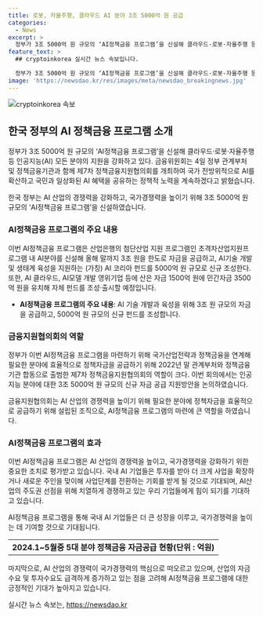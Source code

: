 ```yaml
---
title: 로봇, 자율주행, 클라우드 AI 분야 3조 5000억 원 공급
categories:
  - News
excerpt: >
  정부가 3조 5000억 원 규모의 ‘AI정책금융 프로그램’을 신설해 클라우드·로봇·자율주행 등 인공지능(AI) 분야의 지원을 강화한다. 금융위원회는 4일, 정부와 정책금융기관이 참여한 제7차 정책금융지원협의회를 통해 AI의 국가적 확산과 혜택을 공유하는 정책적 노력을 강조했다. 이에 7월부터 3조 원 규모의 저리대출 프로그램과 5000억 원 규모의 신규 펀드를 출시할 예정이며, 이는 AI 분야의 기술 개발과 생태계 육성을 지원하기 위한 노력의 일환으로, AI산업 경쟁력 강화와 국가경쟁력 증진을 목표로 한다.
feature_text: >
  ## cryptoinkorea 실시간 뉴스 속보입니다.

  정부가 3조 5000억 원 규모의 ‘AI정책금융 프로그램’을 신설해 클라우드·로봇·자율주행 등 인공지능(AI) 분야의 지원을 강화한다. 금융위원회는 4일, 정부와 정책금융기관이 참여한 제7차 정책금융지원협의회를 통해 AI의 국가적 확산과 혜택을 공유하는 정책적 노력을 강조했다. 이에 7월부터 3조 원 규모의 저리대출 프로그램과 5000억 원 규모의 신규 펀드를 출시할 예정이며, 이는 AI 분야의 기술 개발과 생태계 육성을 지원하기 위한 노력의 일환으로, AI산업 경쟁력 강화와 국가경쟁력 증진을 목표로 한다.
image: 'https://newsdao.kr/res/images/meta/newsdao_breakingnews.jpg'
---
```


<p><img src="https://newsdao.kr/res/images/meta/newsdao_breakingnews.jpg" alt="cryptoinkorea 속보" /></p>

<h2 data-ke-size="size26">한국 정부의 AI 정책금융 프로그램 소개</h2>

<p>정부가 3조 5000억 원 규모의 ‘AI정책금융 프로그램’을 신설해 클라우드·로봇·자율주행 등 인공지능(AI) 모든 분야의 지원을 강화하고 있다. 금융위원회는 4일 정부 관계부처 및 정책금융기관과 함께 제7차 정책금융지원협의회를 개최하여 국가 전방위적으로 AI를 확산하고 국민과 일상화된 AI 혜택을 공유하는 정책적 노력을 계속하겠다고 밝혔습니다.</p>

<p data-ke-size="size16">한국 정부는 AI 산업의 경쟁력을 강화하고, 국가경쟁력을 높이기 위해 3조 5000억 원 규모의 ‘AI정책금융 프로그램’을 신설하였습니다.</p>

<h3 data-ke-size="size18"><b>AI정책금융 프로그램의 주요 내용</b></h3>

<p>이번 AI정책금융 프로그램은 산업은행의 첨단산업 지원 프로그램인 초격차산업지원프로그램 내 AI분야를 신설해 올해 말까지 3조 원을 한도로 자금을 공급하고, AI기술 개발 및 생태계 육성을 지원하는 (가칭) AI 코리아 펀드를 5000억 원 규모로 신규 조성한다. 또한, AI 클라우드, AI모델 개발 영위기업 등에 산은 자금 1500억 원에 민간자금 3500억 원을 유치해 자체 펀드를 조성·출시할 예정입니다.</p>

<ul>
  <li><b>AI정책금융 프로그램의 주요 내용</b>: AI 기술 개발과 육성을 위해 3조 원 규모의 자금을 공급하고, 5000억 원 규모의 신규 펀드를 조성합니다.</li>
</ul>

<h3 data-ke-size="size18"><b>금융지원협의회의 역할</b></h3>

<p>정부가 이번 AI정책금융 프로그램을 마련하기 위해 국가산업전략과 정책금융을 연계해 필요한 분야에 효율적으로 정책자금을 공급하기 위해 2022년 말 관계부처와 정책금융기관 합동으로 출범한 제7차 정책금융지원협의회의 역할이 크다. 이번 회의에서는 인공지능 분야에 대한 3조 5000억 원 규모의 신규 자금 공급 지원방안을 논의하였습니다.</p>

<p data-ke-size="size16">금융지원협의회는 AI 산업의 경쟁력을 높이기 위해 필요한 분야에 정책자금을 효율적으로 공급하기 위해 설립된 조직으로, AI정책금융 프로그램의 마련에 큰 역할을 하였습니다.</p>

<h3 data-ke-size="size18"><b>AI정책금융 프로그램의 효과</b></h3>

<p>이번 AI정책금융 프로그램은 AI 산업의 경쟁력을 높이고, 국가경쟁력을 강화하기 위한 중요한 조치로 평가받고 있습니다. 국내 AI 기업들은 투자를 받아 더 크게 사업을 확장하거나 새로운 주인을 맞이해 사업단계를 전환하는 기회를 받게 될 것으로 기대되며, AI산업의 주도권 선점을 위해 치열하게 경쟁하고 있는 우리 기업들에게 힘이 되기를 기대하고 있습니다.</p>

<p data-ke-size="size16">AI정책금융 프로그램을 통해 국내 AI 기업들은 더 큰 성장을 이루고, 국가경쟁력을 높이는 데 기여할 것으로 기대됩니다.</p>

<table>
  <tr>
    <td style="text-align: center; height: 17px;"><b>2024.1~5월중 5대 분야 정책금융 자금공급 현황(단위 : 억원)</b></td>
  </tr>
</table>

<p>마지막으로, AI 산업의 경쟁력이 국가경쟁력의 핵심으로 떠오르고 있으며, 산업의 자금수요 및 투자수요도 급격하게 증가하고 있는 점을 고려해 AI정책금융 프로그램에 대한 긍정적인 기대가 높아지고 있습니다.</p>

<p data-ke-size="size16"></p>
실시간 뉴스 속보는, <a href="https://newsdao.kr" rel="dofollow">https://newsdao.kr</a>


